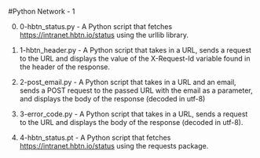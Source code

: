 #Python Network - 1

0. 0-hbtn_status.py - A Python script that fetches https://intranet.hbtn.io/status using the urllib library.

1. 1-hbtn_header.py - A Python script that takes in a URL, sends a request to the URL and displays the value of the X-Request-Id variable found in the header of the response.

2. 2-post_email.py - A Python script that takes in a URL and an email, sends a POST request to the passed URL with the email as a parameter, and displays the body of the response (decoded in utf-8)

3. 3-error_code.py - A Python script that takes in a URL, sends a request to the URL and displays the body of the response (decoded in utf-8).

4. 4-hbtn_status.pt - A Python script that fetches https://intranet.hbtn.io/status using the requests package.
